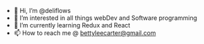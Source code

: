 - 👋 Hi, I’m @deliflows
- 👀 I’m interested in all things webDev and Software programming
- 🌱 I’m currently learning Redux and React
- 📫 How to reach me @ bettyleecarter@gmail.com
